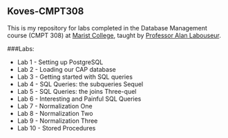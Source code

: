 ## Koves-CMPT308
This is my repository for labs completed in the Database Management course (CMPT 308) at [Marist College][Marist], taught by [Professor Alan Labouseur][Labouseur].

###Labs:
* Lab  1 -  Setting up PostgreSQL
* Lab  2 -  Loading our CAP database
* Lab  3 -  Getting started with SQL queries
* Lab  4 -  SQL Queries: the subqueries Sequel
* Lab  5 -  SQL Queries: the joins Three-quel
* Lab  6 -  Interesting and Painful SQL Queries
* Lab  7 -  Normalization One
* Lab  8 -  Normalization Two
* Lab  9 -  Normalization Three
* Lab 10 - Stored Procedures

[Marist]: http://www.marist.edu
[Labouseur]: http://www.labouseur.com